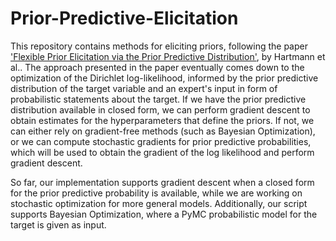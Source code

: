 # Prior-Predictive-Elicitation
This repository contains methods for eliciting priors, following the paper ['Flexible Prior Elicitation via the Prior Predictive Distribution'](https://proceedings.mlr.press/v124/hartmann20a.html), by Hartmann et al.. The approach presented in the paper eventually comes down to the optimization of the Dirichlet log-likelihood, informed by the prior predictive distribution of the target variable and an expert's input in form of probabilistic statements about the target. If we have the prior predictive distribution available in closed form, we can perform gradient descent to obtain estimates for the hyperparameters that define the priors. If not, we can either rely on gradient-free methods (such as Bayesian Optimization), or we can compute stochastic gradients for prior predictive probabilities, which will be used to obtain the gradient of the log likelihood and perform gradient descent. 

So far, our implementation supports gradient descent when a closed form for the prior predictive probability is available, while we are working on stochastic optimization for more general models. Additionally, our script supports Bayesian Optimization, where a PyMC probabilistic model for the target is given as input.
